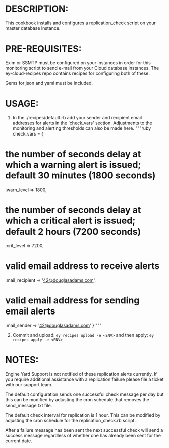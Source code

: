 # DESCRIPTION:

This cookbook installs and configures a replication_check script on your master database instance.  

# PRE-REQUISITES:

Exim or SSMTP must be configured on your instances in order for this monitoring script to send e-mail from your Cloud database instances.  The ey-cloud-recipes repo contains recipes for configuring both of these.

Gems for json and yaml must be included.

# USAGE:

1. In the ./recipes/default.rb add your sender and recipient email addresses for alerts in the 'check_vars' section.  Adjustments to the monitoring and alerting thresholds can also be made here.
"""ruby
check_vars = {
  # the number of seconds delay at which a warning alert is issued; default 30 minutes (1800 seconds)
  :warn_level => 1800,
  # the number of seconds delay at which a critical alert is issued; default 2 hours (7200 seconds)
  :crit_level => 7200,
  # valid email address to receive alerts
  :mail_recipient => '42@douglasadams.com',
  # valid email address for sending email alerts
  :mail_sender => '42@douglasadams.com'
}
"""

2. Commit and upload: `ey recipes upload -e <ENV>` and then apply: `ey recipes apply -e <ENV>`

# NOTES:

Engine Yard Support is not notified of these replication alerts currently.  If you require additional assistance with a replication failure please file a ticket with our support team.  

The default configuration sends one successful check message per day but this can be modified by adjusting the cron schedule that removes the send_message.txt file.

The default check interval for replication is 1 hour.  This can be modified by adjusting the cron schedule for the replication_check.rb script.

After a failure message has been sent the next successful check will send a success message regardless of whether one has already been sent for the current date.
